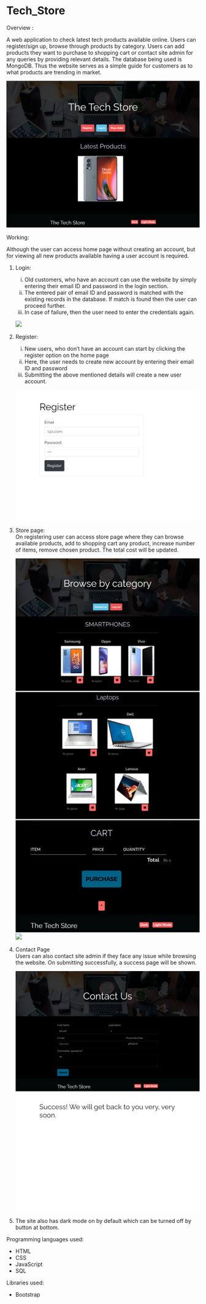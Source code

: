 <h1>Tech_Store</h1>

<p>Overview : </p>

A web application to check latest tech products available online. Users can register/sign up, browse through products by category. Users can add products they want to purchase to shopping cart or contact site admin for any queries by providing relevant details. The database being used is MongoDB. Thus the website serves as a simple guide for customers as to what products are trending in market.

![](public/Images/1.png)

<p>Working:</p>
Although the user can access home page without creating an account, but for viewing all new products available having a user account is required.                                                             

<p> </p>

<ol type = "1">
  <li>Login: </li>
<ol type = "i">     
<li>Old customers, who have an account can use the website by simply entering their email ID and password in the login section.</li>
<li>The entered pair of email ID and password is matched with the existing records in the database. If match is found then the user can proceed further.</li>
<li>In case of failure, then the user need to enter the credentials again.</li>
  </ol>

![](public/Images/9.png)

  <li>Register:  </li>
<ol type = "i">                                                                         
<li>New users, who don’t have an account can start by clicking the register option on the home page</li>
<li>Here, the user needs to create new account by entering their email ID and password</li>
<li>Submitting the above mentioned details will create a new user account.</li>
  </ol>

![](public/Images/2.png)

  <li>Store page: </li>
On registering user can access store page where they can browse available products, add to shopping cart any product, increase number of items, remove chosen product.
The total cost will be updated.

![](public/Images/3.png)
![](public/Images/4.png)
![](public/Images/5.png)
![](public/Images/6.png)

  <li>Contact Page </li>
Users can also contact site admin if they face any issue while browsing the website. On submitting successfully, a success page will be shown.

![](public/Images/7.png)
![](public/Images/8.png)
  
  <li>The site also has dark mode on by default which can be turned off by button at bottom. </li>
</ol>

Programming languages used:
<ul>
<li>HTML</li>
<li>CSS</li>
<li>JavaScript</li>
<li>SQL</li>
</ul>
Libraries used:
<ul>
<li>Bootstrap</li>
  </ul>
